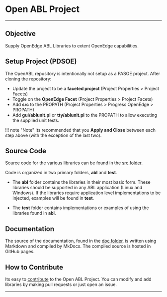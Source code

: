 # Open ABL Project

---

## Objective

Supply OpenEdge ABL Libraries to extent OpenEdge capabilities.


## Setup Project (PDSOE)

The OpenABL repository is intentionally not setup as a PASOE project.
After cloning the repository:

* Update the project to be a __faceted project__ (Project Properties > Project Facets)
* Toggle on the __OpenEdge Facet__ (Project Properties > Project Facets)
* Add __src__ to the PROPATH (Project Properties > Progress OpenEdge > PROPATH)
* Add __gui/ablunit.pl__ or __tty/ablunit.pl__ to the PROPATH to allow executing the supplied unit tests.

!!! note "Note"
    Its recommended that you __Apply and Close__ between each step above (with the exception of the last two).


## Source Code

Source code for the various libraries can be found in the [src folder].

Code is organized in two primary folders, __abl__ and __test__.

* The __abl__ folder contains the libraries in their most basic form.
These libraries should be supported in any ABL application (Linux and Windows).
If the libraries require application level implementations to be injected, examples will be found in  __test__.

* The __test__ folder contains implementations or examples of using the libraries found in __abl__.


## Documentation

The source of the documentation, found in the [doc folder], is written using Markdown and compiled by MkDocs.
The compiled source is hosted in GitHub pages.

## How to Contribute

Its easy to [contribute] to the Open ABL Project.
You can modify and add libraries by making pull requests or just open an issue.

---

[src folder]: https://github.com/donbeattie/OpenABL/tree/master/src/
[doc folder]: https://github.com/donbeattie/OpenABL/tree/master/docs/
[contribute]: https://github.com/pages/donbeattie/OpenABL/contributing/HowToContribute/
